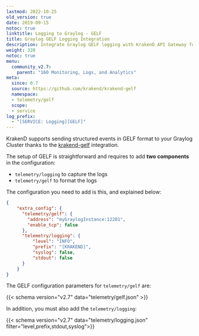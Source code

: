 ```yaml
---
lastmod: 2022-10-25
old_version: true
date: 2019-09-15
notoc: true
linktitle: Logging to Graylog - GELF
title: Graylog GELF Logging Integration
description: Integrate Graylog GELF logging with KrakenD API Gateway for centralized log management and analysis of API logs
weight: 320
notoc: true
menu:
  community_v2.7:
    parent: "160 Monitoring, Logs, and Analytics"
meta:
  since: 0.7
  source: https://github.com/krakend/krakend-gelf
  namespace:
  - telemetry/gelf
  scope:
  - service
log_prefix:
  - "[SERVICE: Logging][GELF]"
---
```

KrakenD supports sending structured events in GELF format to your Graylog Cluster thanks to the [krakend-gelf](https://github.com/krakend/krakend-gelf) integration.

The setup of GELF is straightforward and requires to add **two components** in the configuration:

- `telemetry/logging` to capture the logs
- `telemetry/gelf` to format the logs

The configuration you need to add is this, and explained below:

```json
{
    "extra_config": {
      "telemetry/gelf": {
        "address": "myGraylogInstance:12201",
        "enable_tcp": false
      },
      "telemetry/logging": {
          "level": "INFO",
          "prefix": "[KRAKEND]",
          "syslog": false,
          "stdout": false
      }
    }
}
```

The GELF configuration parameters for `telemetry/gelf` are:

{{< schema version="v2.7" data="telemetry/gelf.json" >}}

In addition, you must also add the `telemetry/logging`:

{{< schema version="v2.7" data="telemetry/logging.json" filter="level,prefix,stdout,syslog">}}
